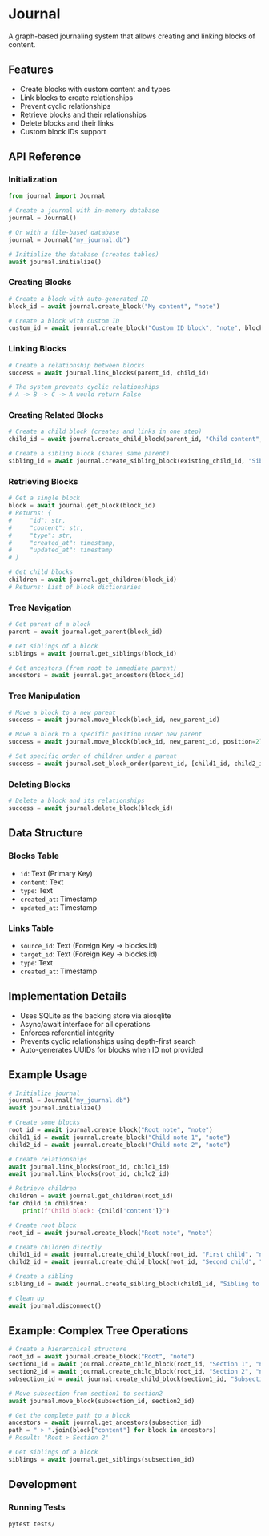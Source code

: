 # Journal

A graph-based journaling system that allows creating and linking blocks of content.

## Features

- Create blocks with custom content and types
- Link blocks to create relationships
- Prevent cyclic relationships
- Retrieve blocks and their relationships
- Delete blocks and their links
- Custom block IDs support

## API Reference

### Initialization

```python
from journal import Journal

# Create a journal with in-memory database
journal = Journal()

# Or with a file-based database
journal = Journal("my_journal.db")

# Initialize the database (creates tables)
await journal.initialize()
```

### Creating Blocks

```python
# Create a block with auto-generated ID
block_id = await journal.create_block("My content", "note")

# Create a block with custom ID
custom_id = await journal.create_block("Custom ID block", "note", block_id="custom-123")
```

### Linking Blocks

```python
# Create a relationship between blocks
success = await journal.link_blocks(parent_id, child_id)

# The system prevents cyclic relationships
# A -> B -> C -> A would return False
```

### Creating Related Blocks

```python
# Create a child block (creates and links in one step)
child_id = await journal.create_child_block(parent_id, "Child content", "note")

# Create a sibling block (shares same parent)
sibling_id = await journal.create_sibling_block(existing_child_id, "Sibling content", "note")
```

### Retrieving Blocks

```python
# Get a single block
block = await journal.get_block(block_id)
# Returns: {
#     "id": str,
#     "content": str,
#     "type": str,
#     "created_at": timestamp,
#     "updated_at": timestamp
# }

# Get child blocks
children = await journal.get_children(block_id)
# Returns: List of block dictionaries
```

### Tree Navigation

```python
# Get parent of a block
parent = await journal.get_parent(block_id)

# Get siblings of a block
siblings = await journal.get_siblings(block_id)

# Get ancestors (from root to immediate parent)
ancestors = await journal.get_ancestors(block_id)
```

### Tree Manipulation

```python
# Move a block to a new parent
success = await journal.move_block(block_id, new_parent_id)

# Move a block to a specific position under new parent
success = await journal.move_block(block_id, new_parent_id, position=2)

# Set specific order of children under a parent
success = await journal.set_block_order(parent_id, [child1_id, child2_id, child3_id])
```

### Deleting Blocks

```python
# Delete a block and its relationships
success = await journal.delete_block(block_id)
```

## Data Structure

### Blocks Table

- `id`: Text (Primary Key)
- `content`: Text
- `type`: Text
- `created_at`: Timestamp
- `updated_at`: Timestamp

### Links Table

- `source_id`: Text (Foreign Key -> blocks.id)
- `target_id`: Text (Foreign Key -> blocks.id)
- `type`: Text
- `created_at`: Timestamp

## Implementation Details

- Uses SQLite as the backing store via aiosqlite
- Async/await interface for all operations
- Enforces referential integrity
- Prevents cyclic relationships using depth-first search
- Auto-generates UUIDs for blocks when ID not provided

## Example Usage

```python
# Initialize journal
journal = Journal("my_journal.db")
await journal.initialize()

# Create some blocks
root_id = await journal.create_block("Root note", "note")
child1_id = await journal.create_block("Child note 1", "note")
child2_id = await journal.create_block("Child note 2", "note")

# Create relationships
await journal.link_blocks(root_id, child1_id)
await journal.link_blocks(root_id, child2_id)

# Retrieve children
children = await journal.get_children(root_id)
for child in children:
    print(f"Child block: {child['content']}")

# Create root block
root_id = await journal.create_block("Root note", "note")

# Create children directly
child1_id = await journal.create_child_block(root_id, "First child", "note")
child2_id = await journal.create_child_block(root_id, "Second child", "note")

# Create a sibling
sibling_id = await journal.create_sibling_block(child1_id, "Sibling to first child", "note")

# Clean up
await journal.disconnect()
```

## Example: Complex Tree Operations

```python
# Create a hierarchical structure
root_id = await journal.create_block("Root", "note")
section1_id = await journal.create_child_block(root_id, "Section 1", "note")
section2_id = await journal.create_child_block(root_id, "Section 2", "note")
subsection_id = await journal.create_child_block(section1_id, "Subsection", "note")

# Move subsection from section1 to section2
await journal.move_block(subsection_id, section2_id)

# Get the complete path to a block
ancestors = await journal.get_ancestors(subsection_id)
path = " > ".join(block["content"] for block in ancestors)
# Result: "Root > Section 2"

# Get siblings of a block
siblings = await journal.get_siblings(subsection_id)
```

## Development

### Running Tests

```bash
pytest tests/
```
